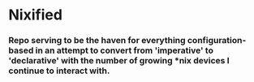 # Nixified

### Repo serving to be the haven for everything configuration-based in an attempt to convert from 'imperative' to 'declarative' with the number of growing *nix devices I continue to interact with.
